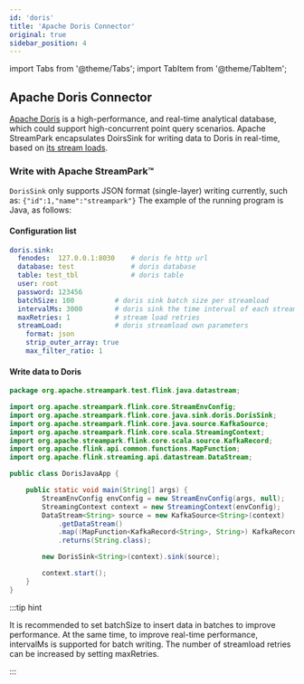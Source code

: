 ```yaml
---
id: 'doris'
title: 'Apache Doris Connector'
original: true
sidebar_position: 4
---
```


import Tabs from '@theme/Tabs';
import TabItem from '@theme/TabItem';

## Apache Doris Connector

[Apache Doris](https://doris.apache.org/) is a high-performance, and real-time analytical database, which could support high-concurrent point query scenarios. Apache StreamPark encapsulates DoirsSink for writing data to Doris in real-time, based on [its stream loads](https://doris.apache.org/administrator-guide/load-data/stream-load-manual.html).

### Write with Apache StreamPark™

`DorisSink` only supports JSON format (single-layer) writing currently, such as: `{"id":1,"name":"streampark"}` The example of the running program is Java, as follows:

#### Configuration list

```yaml
doris.sink:
  fenodes:  127.0.0.1:8030    # doris fe http url
  database: test              # doris database
  table: test_tbl             # doris table
  user: root
  password: 123456
  batchSize: 100          # doris sink batch size per streamload
  intervalMs: 3000        # doris sink the time interval of each streamload
  maxRetries: 1           # stream load retries
  streamLoad:             # doris streamload own parameters
    format: json
    strip_outer_array: true
    max_filter_ratio: 1
```

#### Write data to Doris

<Tabs>
<TabItem value="Java" label="Java">

```java
package org.apache.streampark.test.flink.java.datastream;

import org.apache.streampark.flink.core.StreamEnvConfig;
import org.apache.streampark.flink.core.java.sink.doris.DorisSink;
import org.apache.streampark.flink.core.java.source.KafkaSource;
import org.apache.streampark.flink.core.scala.StreamingContext;
import org.apache.streampark.flink.core.scala.source.KafkaRecord;
import org.apache.flink.api.common.functions.MapFunction;
import org.apache.flink.streaming.api.datastream.DataStream;

public class DorisJavaApp {

    public static void main(String[] args) {
        StreamEnvConfig envConfig = new StreamEnvConfig(args, null);
        StreamingContext context = new StreamingContext(envConfig);
        DataStream<String> source = new KafkaSource<String>(context)
            .getDataStream()
            .map((MapFunction<KafkaRecord<String>, String>) KafkaRecord::value)
            .returns(String.class);

        new DorisSink<String>(context).sink(source);

        context.start();
    }
}

```
</TabItem>
</Tabs>

:::tip hint

It is recommended to set batchSize to insert data in batches to improve performance.
At the same time, to improve real-time performance, intervalMs is supported for batch writing.
The number of streamload retries can be increased by setting maxRetries.

:::
